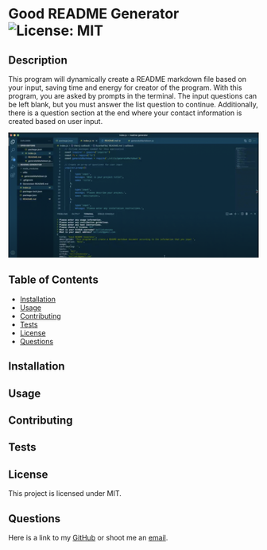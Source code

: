 # Good README Generator<br>![License: MIT](https://img.shields.io/badge/License-MIT-yellow.svg)
## Description
This program will dynamically create a README markdown file based on your input, saving time and energy for creator of the program. With this program, you are asked by prompts in the terminal. The input questions can be left blank, but you must answer the list question to continue. Additionally, there is a question section at the end where your contact information is created based on user input. 

[![video of program](./assets/screenshot.png)](https://youtu.be/wHXcHEMQQkQ)

## Table of Contents
* [Installation](#installation)
* [Usage](#usage)
* [Contributing](#contributing)
* [Tests](#tests)
* [License](#license)
* [Questions](#questions)

## Installation


## Usage


## Contributing


## Tests


## License
This project is licensed under MIT.

## Questions
Here is a link to my [GitHub](https://github.com/kelliekumasaka) or shoot me an [email](mailto:kelliek3@uw.edu).
